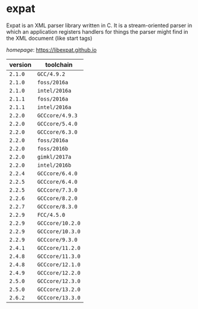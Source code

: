 # expat

Expat is an XML parser library written in C. It is a stream-oriented parser in which an application  registers handlers for things the parser might find in the XML document (like start tags)

*homepage*: <https://libexpat.github.io>

version | toolchain
--------|----------
``2.1.0`` | ``GCC/4.9.2``
``2.1.0`` | ``foss/2016a``
``2.1.0`` | ``intel/2016a``
``2.1.1`` | ``foss/2016a``
``2.1.1`` | ``intel/2016a``
``2.2.0`` | ``GCCcore/4.9.3``
``2.2.0`` | ``GCCcore/5.4.0``
``2.2.0`` | ``GCCcore/6.3.0``
``2.2.0`` | ``foss/2016a``
``2.2.0`` | ``foss/2016b``
``2.2.0`` | ``gimkl/2017a``
``2.2.0`` | ``intel/2016b``
``2.2.4`` | ``GCCcore/6.4.0``
``2.2.5`` | ``GCCcore/6.4.0``
``2.2.5`` | ``GCCcore/7.3.0``
``2.2.6`` | ``GCCcore/8.2.0``
``2.2.7`` | ``GCCcore/8.3.0``
``2.2.9`` | ``FCC/4.5.0``
``2.2.9`` | ``GCCcore/10.2.0``
``2.2.9`` | ``GCCcore/10.3.0``
``2.2.9`` | ``GCCcore/9.3.0``
``2.4.1`` | ``GCCcore/11.2.0``
``2.4.8`` | ``GCCcore/11.3.0``
``2.4.8`` | ``GCCcore/12.1.0``
``2.4.9`` | ``GCCcore/12.2.0``
``2.5.0`` | ``GCCcore/12.3.0``
``2.5.0`` | ``GCCcore/13.2.0``
``2.6.2`` | ``GCCcore/13.3.0``

